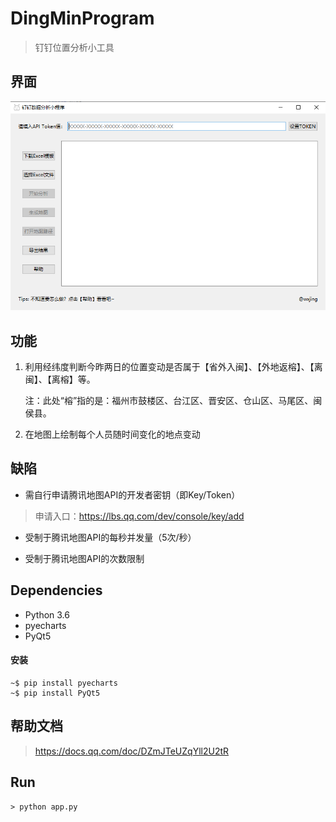 # DingMinProgram

> 钉钉位置分析小工具

## 界面

![界面](https://github.com/wxjing4me/DingHelper/blob/master/docs/page1.png)

## 功能

1. 利用经纬度判断今昨两日的位置变动是否属于【省外入闽】、【外地返榕】、【离闽】、【离榕】等。

   注：此处“榕”指的是：福州市鼓楼区、台江区、晋安区、仓山区、马尾区、闽侯县。

2. 在地图上绘制每个人员随时间变化的地点变动

## 缺陷

* 需自行申请腾讯地图API的开发者密钥（即Key/Token）

> 申请入口：https://lbs.qq.com/dev/console/key/add

* 受制于腾讯地图API的每秒并发量（5次/秒）

* 受制于腾讯地图API的次数限制

## Dependencies

- Python 3.6
- pyecharts
- PyQt5

#### 安装

```
~$ pip install pyecharts
~$ pip install PyQt5

```

## 帮助文档

> https://docs.qq.com/doc/DZmJTeUZqYll2U2tR

## Run

```
> python app.py
```
